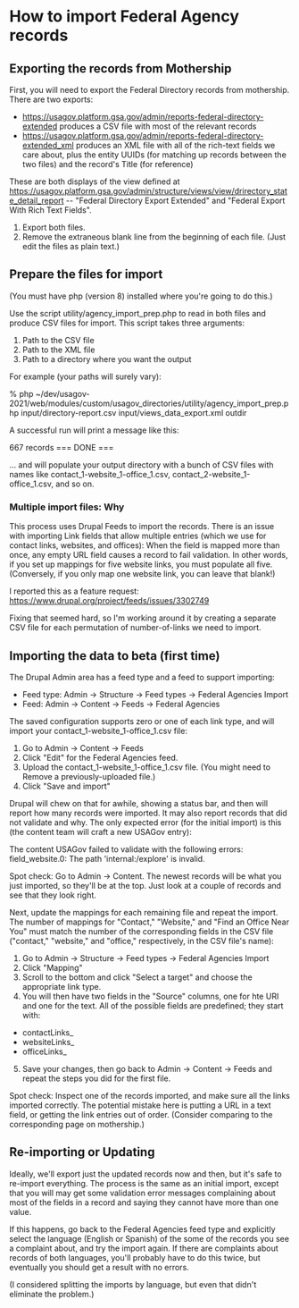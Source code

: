 # How to import Federal Agency records

## Exporting the records from Mothership

First, you will need to export the Federal Directory records from
mothership. There are two exports:

* https://usagov.platform.gsa.gov/admin/reports-federal-directory-extended
  produces a CSV file with most of the relevant records
* https://usagov.platform.gsa.gov/admin/reports-federal-directory-extended_xml
  produces an XML file with all of the rich-text fields we care about,
  plus the entity UUIDs (for matching up records between the two
  files) and the record's Title (for reference)

These are both displays of the view defined at
https://usagov.platform.gsa.gov/admin/structure/views/view/drirectory_state_detail_report
-- "Federal Directory Export Extended" and "Federal Export With Rich
Text Fields". 

1. Export both files.
2. Remove the extraneous blank line from the beginning of each
file. (Just edit the files as plain text.)

## Prepare the files for import

(You must have php (version 8) installed where you're going to do
this.)

Use the script utility/agency_import_prep.php to read in both files
and produce CSV files for import. This script takes three arguments:

1. Path to the CSV file
2. Path to the XML file
3. Path to a directory where you want the output

For example (your paths will surely vary):

% php ~/dev/usagov-2021/web/modules/custom/usagov_directories/utility/agency_import_prep.php input/directory-report.csv input/views_data_export.xml outdir


A successful run will print a message like this:

  667 records
  === DONE ===

... and will populate your output directory with a bunch of CSV files
with names like contact_1-website_1-office_1.csv,
contact_2-website_1-office_1.csv, and so on.

### Multiple import files: Why

This process uses Drupal Feeds to import the records. There is an
issue with importing Link fields that allow multiple entries (which we
use for contact links, websites, and offices): When the field is
mapped more than once, any empty URL field causes a record to fail
validation. In other words, if you set up mappings for five website
links, you must populate all five. (Conversely, if you only map one
website link, you can leave that blank!)

I reported this as a feature request:
https://www.drupal.org/project/feeds/issues/3302749

Fixing that seemed hard, so I'm working around it by creating a
separate CSV file for each permutation of number-of-links we need to
import. 

## Importing the data to beta (first time) 

The Drupal Admin area has a feed type and a feed to support importing:

* Feed type: Admin -> Structure -> Feed types -> Federal Agencies
  Import
* Feed: Admin -> Content -> Feeds -> Federal Agencies

The saved configuration supports zero or one of each link type, and
will import your contact_1-website_1-office_1.csv file:

1. Go to Admin -> Content -> Feeds
2. Click "Edit" for the Federal Agencies feed.
3. Upload the contact_1-website_1-office_1.csv file. (You might need
to Remove a previously-uploaded file.)
4. Click "Save and import"

Drupal will chew on that for awhile, showing a status bar, and then
will report how many records were imported. It may also report records
that did not validate and why. The only expected error (for the
initial import) is this (the content team will craft a new USAGov entry):

  The content USAGov failed to validate with the following errors:
  field_website.0: The path 'internal:/explore' is invalid.

Spot check: Go to Admin -> Content. The newest records will be what
you just imported, so they'll be at the top. Just look at a couple of
records and see that they look right. 

Next, update the mappings for each remaining file and repeat the
import. The number of mappings for "Contact," "Website," and "Find an
Office Near You" must match the number of the corresponding fields in
the CSV file ("contact," "website," and "office," respectively, in the
CSV file's name):

1. Go to Admin -> Structure -> Feed types -> Federal Agencies Import
2. Click "Mapping"
3. Scroll to the bottom and click "Select a target" and choose the
appropriate link type.
4. You will then have two fields in the "Source" columns, one for hte
URI and one for the text. All of the possible fields are predefined;
they start with:
  * contactLinks_
  * websiteLinks_
  * officeLinks_
5. Save your changes, then go back to Admin -> Content -> Feeds and
repeat the steps you did for the first file.

Spot check: Inspect one of the records imported, and make sure all the
links imported correctly. The potential mistake here is putting a URL
in a text field, or getting the link entries out of order. (Consider
comparing to the corresponding page on mothership.)

## Re-importing or Updating

Ideally, we'll export just the updated records now and then, but it's
safe to re-import everything. The process is the same as an initial
import, except that you will may get some validation error messages
complaining about most of the fields in a record and saying they
cannot have more than one value.

If this happens, go back to the Federal Agencies feed type and
explicitly select the language (English or Spanish) of the some of the
records you see a complaint about, and try the import again. If there
are complaints about records of both languages, you'll probably have
to do this twice, but eventually you should get a result with no
errors.

(I considered splitting the imports by language, but even that didn't
eliminate the problem.) 





